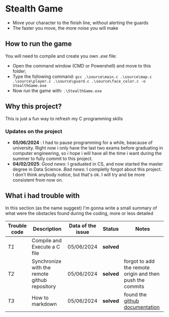 # Stealth Game
- Move your character to the finish line, without alerting the guards
- The faster you move, the more noise you will make

## How to run the game
You will need to compile and create you own *.exe* file:
- Open the command window (CMD or Powershell) and move to this folder;
- Type the following command: `gcc .\source\main.c .\source\map.c .\source\player.c .\source\guard.c .\source\face_color.c -o StealthGame.exe`
- Now run the game with: `.\StealthGame.exe`

## Why this project?
This is just a fun way to refresh my C programming skills

### Updates on the project
- **05/06/2024** : I had to pause programming for a while, beacause of university. Right now i only have the last two exams before graduating in computer engineering, so i hope i will have all the time i want during the summer to fully commit to this project.
- **04/02/2025**: *Good news*: I graduated in CS, and now started the master degree in Data Science. *Bad news*: I completly forgot about this project. I don't think anybody notice, but that's ok. I will try and be more consistent from now on.

## What i had trouble with
In this section (as the name suggest) I'm gonna write a small summary of what were the obstacles found during the coding, more or less detailed

|Trouble code|Description|Data of the issue|Status|Notes|
|---|---|---|---|---|
|*T1*|Compile and Execute a C file|05/06/2024|**solved**||
|*T2*|Synchronize with the remote github repository|05/06/2024|**solved**|forgot to add the remote origin and then push the commits|
|*T3*|How to markdown|05/06/2024|**solved**|found the [github documentation](https://docs.github.com/en/get-started/writing-on-github/getting-started-with-writing-and-formatting-on-github/quickstart-for-writing-on-github)|